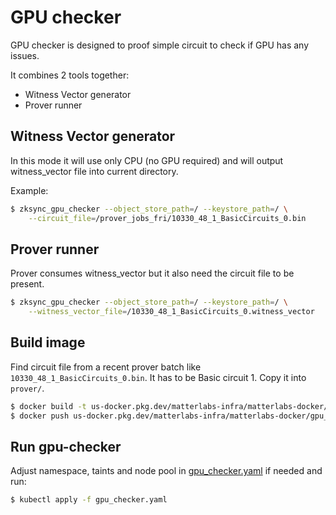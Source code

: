 # GPU checker

GPU checker is designed to proof simple circuit to check if GPU has any issues.

It combines 2 tools together:

- Witness Vector generator
- Prover runner

## Witness Vector generator

In this mode it will use only CPU (no GPU required) and will output witness_vector file into current directory.

Example:

```bash
$ zksync_gpu_checker --object_store_path=/ --keystore_path=/ \
    --circuit_file=/prover_jobs_fri/10330_48_1_BasicCircuits_0.bin
```

## Prover runner

Prover consumes witness_vector but it also need the circuit file to be present.

```bash
$ zksync_gpu_checker --object_store_path=/ --keystore_path=/ \
    --witness_vector_file=/10330_48_1_BasicCircuits_0.witness_vector
```

## Build image

Find circuit file from a recent prover batch like `10330_48_1_BasicCircuits_0.bin`. It has to be Basic circuit 1. Copy
it into `prover/`.

```bash
$ docker build -t us-docker.pkg.dev/matterlabs-infra/matterlabs-docker/gpu_checker:v0.2.0 -f docker/gpu-checker/Dockerfile --progress=plain . 2>&1 | tee build.log
$ docker push us-docker.pkg.dev/matterlabs-infra/matterlabs-docker/gpu_checker:v0.2.0
```

## Run gpu-checker

Adjust namespace, taints and node pool in [gpu_checker.yaml](gpu_checker.yaml) if needed and run:

```bash
$ kubectl apply -f gpu_checker.yaml
```
